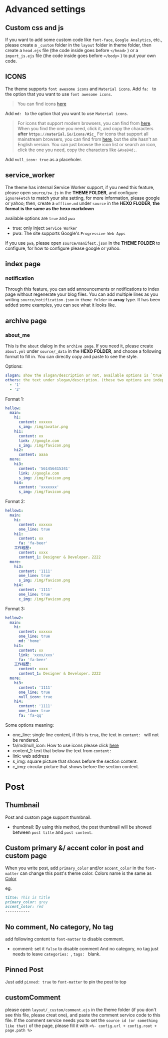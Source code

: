 # Advanced settings

## Custom css and js
If you want to add some custom code like `font-face`, `Google Analytics`, etc., please create a `_custom` folder in the `layout` folder in theme folder, then create a `head.ejs` file (the code inside  goes before `</head>` ) or a `import_js.ejs` file (the code inside  goes before `</body>` ) to put your own code.

## ICONS
The theme supports `font awesome icons` and `Material icons`.
Add `fa: ` to the option that you want to use `font awesome icons`.
> You can find icons [here](http://fontawesome.io/icons/)

Add `md: ` to the option that you want to use `Material icons`.
> For icons that support modern browsers, you can find from [here](https://material.io/icons). When you find the one you need, click it, and copy the characters **after `https://material.io/icons/#ic_`**
> For icons that support all mainstream browsers, you can find from [here](http://www.mdui.org/docs/material_icon), but the site hasn't an English version. You can just browse the icon list or search an icon, click the one you need, copy the characters like `&#xe84d;`.

Add `null_icon: true` as a placeholer.

## service_worker
The theme has internal Service Worker support, if you need this feature, please open `source/sw.js` in the **THEME FOLDER**, and configure `ignoreFetch` to match your site setting, for more information, please google or yahoo; then, create a `offline.md` under `source` in the **HEXO FLODER**, **the format is the same as the hexo markdown**

available options are `true` and `pwa`

- true: only inject `Service Worker`
- pwa: The site supports Google's `Progressive Web Apps`

If you use `pwa`, please open `source/manifest.json` in the **THEME FOLDER** to configure, for how to configure please google or yahoo.

## index page
### notification
Through this feature, you can add announcements or notifications to index page without regenerate your blog files.
You can add multiple lines as you writing `source/notification.json` in `theme folder` in **array** type.
It has been added some examples, you can see what it looks like.

## archive page

### about_me
This is the `about` dialog in the `archive page`. If you need it, please create `about.yml` under `source/_data` in the **HEXO FOLDER**, and choose a following format to fill in. You can directly copy and paste to see the style.

Options:

```` yaml
slogan: show the slogan/description or not, available options is `true`, or just leave it blank.
others: the text under slogan/description. (these two options are independent)
  - '1'
  - '2'
````

Format 1:

```` yaml
hellow:
  main:
    hi:
      content: xxxxxx
      s_img: /img/avatar.png
    hi1:
      content: xx
      link: //google.com
      s_img: /img/favicon.png
    hi2:
      content: aaaa
  more:
    hi3:
      content: '561456415341'
      link: //google.com
      s_img: /img/favicon.png
    hi4:
      content: 'xxxxxxx'
      s_img: /img/favicon.png
````

Format 2:

```` yaml
hellow1:
  main:
    hi:
      content: xxxxxx
      one_line: true
    hi1:
      content: xx
      fa: 'fa-beer'
    工作經歷:
      content: xxxx
      content_1: Designer & Developer，2222
  more:
    hi3:
      content: '1111'
      one_line: true
      s_img: /img/favicon.png
    hi4:
      content: '1111'
      one_line: true
      c_img: /img/favicon.png
````

Format 3:

```` yaml
hellow2:
  main:
    hi:
      content: xxxxxx
      one_line: true
      md: 'home'
    hi1:
      content: xx
      link: 'xxxx/xxx'
      fa: 'fa-beer'
    工作經歷:
      content: xxxx
      content_1: Designer & Developer，2222
  more:
    hi3:
      content: '1111'
      one_line: true
      null_icon: true
    hi4:
      content: '1111'
      one_line: true
      fa: 'fa-qq'
````

Some options meaning:
- one_line: single line content, if this is `true`, the text in `content: ` will not be rendered.
- fa/md/null_icon: How to use icons please click [here](/advanced?id=icons)
- content_1: text that below the text from `content: `
- link: web address
- s_img: square picture that shows before the section content.
- c_img: circular picture that shows before the section content.

# Post

## Thumbnail
Post and custom page support thumbnail.
- thumbnail: By using this method, the post thumbnail will be showed between `post title` and `post content`.

## Custom primary &/ accent color in post and custom page
When you write post, add `primary_color` and/or `accent_color` in the `font-matter` can change this post's theme color. Colors name is the same as [Color](/advanced?id=color)

eg.
```` markdown
title: This is title
primary_color: grey
accent_color: red
-----------
````

## No comment, No category, No tag
add following content to `font-matter` to disable comment.
- comment: set it `false` to disable comment
And no category, no tag just needs to leave `categories: `, `tags: ` blank.

## Pinned Post
Just add `pinned: true` to `font-matter` to pin the post to top

## customComment
please open `layout/_custom/comment.ejs` in the theme folder (if you don't see this file, please creat one), and paste the comment service code to this file.
If the comment service needs you to set the `source id (or something like that)` of the page, please fill it with `<%- config.url + config.root + page.path %>`
